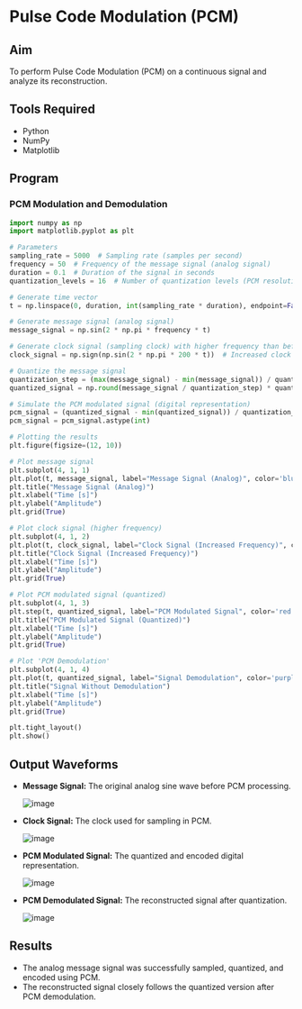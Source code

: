 # Pulse Code Modulation (PCM)

## Aim  
To perform Pulse Code Modulation (PCM) on a continuous signal and analyze its reconstruction.  

## Tools Required  
- Python  
- NumPy  
- Matplotlib  

## Program  

### PCM Modulation and Demodulation  
```python
import numpy as np
import matplotlib.pyplot as plt

# Parameters
sampling_rate = 5000  # Sampling rate (samples per second)
frequency = 50  # Frequency of the message signal (analog signal)
duration = 0.1  # Duration of the signal in seconds
quantization_levels = 16  # Number of quantization levels (PCM resolution)

# Generate time vector
t = np.linspace(0, duration, int(sampling_rate * duration), endpoint=False)

# Generate message signal (analog signal)
message_signal = np.sin(2 * np.pi * frequency * t)

# Generate clock signal (sampling clock) with higher frequency than before
clock_signal = np.sign(np.sin(2 * np.pi * 200 * t))  # Increased clock frequency to 200 Hz

# Quantize the message signal
quantization_step = (max(message_signal) - min(message_signal)) / quantization_levels
quantized_signal = np.round(message_signal / quantization_step) * quantization_step

# Simulate the PCM modulated signal (digital representation)
pcm_signal = (quantized_signal - min(quantized_signal)) / quantization_step
pcm_signal = pcm_signal.astype(int)

# Plotting the results
plt.figure(figsize=(12, 10))

# Plot message signal
plt.subplot(4, 1, 1)
plt.plot(t, message_signal, label="Message Signal (Analog)", color='blue')
plt.title("Message Signal (Analog)")
plt.xlabel("Time [s]")
plt.ylabel("Amplitude")
plt.grid(True)

# Plot clock signal (higher frequency)
plt.subplot(4, 1, 2)
plt.plot(t, clock_signal, label="Clock Signal (Increased Frequency)", color='green')
plt.title("Clock Signal (Increased Frequency)")
plt.xlabel("Time [s]")
plt.ylabel("Amplitude")
plt.grid(True)

# Plot PCM modulated signal (quantized)
plt.subplot(4, 1, 3)
plt.step(t, quantized_signal, label="PCM Modulated Signal", color='red')
plt.title("PCM Modulated Signal (Quantized)")
plt.xlabel("Time [s]")
plt.ylabel("Amplitude")
plt.grid(True)

# Plot 'PCM Demodulation'
plt.subplot(4, 1, 4)
plt.plot(t, quantized_signal, label="Signal Demodulation", color='purple', linestyle='--')
plt.title("Signal Without Demodulation")
plt.xlabel("Time [s]")
plt.ylabel("Amplitude")
plt.grid(True)

plt.tight_layout()
plt.show()
```

## Output Waveforms  
- **Message Signal:** The original analog sine wave before PCM processing.
  
  ![image](https://github.com/user-attachments/assets/545d46e2-fe7d-48ee-8dce-7e8df91dd7c6)

- **Clock Signal:** The clock used for sampling in PCM.
  
  ![image](https://github.com/user-attachments/assets/6f03adb5-ecf3-45dc-baea-9453d4d1fcae)

- **PCM Modulated Signal:** The quantized and encoded digital representation.
  
  ![image](https://github.com/user-attachments/assets/ba537634-35b6-4570-8211-46a3e35ffc34)

- **PCM Demodulated Signal:** The reconstructed signal after quantization.
  
  ![image](https://github.com/user-attachments/assets/249a2d17-9481-490e-b977-c241befb55e2)

## Results  
- The analog message signal was successfully sampled, quantized, and encoded using PCM.  
- The reconstructed signal closely follows the quantized version after PCM demodulation.  
